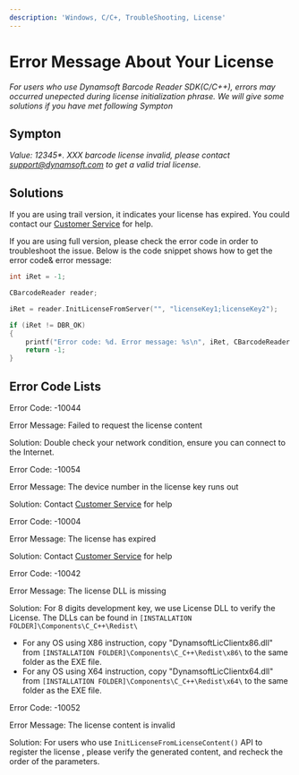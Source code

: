 ```yaml
---
description: 'Windows, C/C+, TroubleShooting, License'
---
```


# Error Message About Your License

_For users who use Dynamsoft Barcode Reader SDK\(C/C++\), errors may occurred unepected during license initialization phrase. We will give some solutions if you have met following Sympton_

## Sympton

_Value: 12345\*. XXX barcode license invalid, please contact support@dynamsoft.com to get a valid trial license._

## Solutions

If you are using trail version, it indicates your license has expired. You could contact our [Customer Service](https://www.dynamsoft.com/Company/Contact.aspx) for help.

If you are using full version, please check the error code in order to troubleshoot the issue. Below is the code snippet shows how to get the error code& error message:

```cpp
int iRet = -1;

CBarcodeReader reader;

iRet = reader.InitLicenseFromServer("", "licenseKey1;licenseKey2");

if (iRet != DBR_OK)
{
    printf("Error code: %d. Error message: %s\n", iRet, CBarcodeReader::GetErrorString(iRet));
    return -1;
}
```

## Error Code Lists

Error Code:  -10044

Error Message: Failed to request the license content

Solution: Double check your network condition, ensure you can connect to the Internet.



Error Code: -10054

Error Message: The device number in the license key runs out

Solution: Contact [Customer Service](https://www.dynamsoft.com/Company/Contact.aspx) for help



Error Code: -10004

Error Message: The license has expired

Solution: Contact [Customer Service](https://www.dynamsoft.com/Company/Contact.aspx) for help



Error Code: -10042

Error Message: The license DLL is missing

Solution:  For 8 digits development key, we use License DLL to verify the License. The DLLs can be found in  `[INSTALLATION FOLDER]\Components\C_C++\Redist\`

* For any OS using X86 instruction, copy "DynamsoftLicClientx86.dll" from `[INSTALLATION FOLDER]\Components\C_C++\Redist\x86\` to the same folder as the EXE file.
* For any OS using X64 instruction, copy "DynamsoftLicClientx64.dll" from `[INSTALLATION FOLDER]\Components\C_C++\Redist\x64\` to the same folder as the EXE file.



Error Code: -10052

Error Message: The license content is invalid

Solution: For users who use  `InitLicenseFromLicenseContent()` API to register the license , please verify the generated content, and recheck the order of the parameters.



